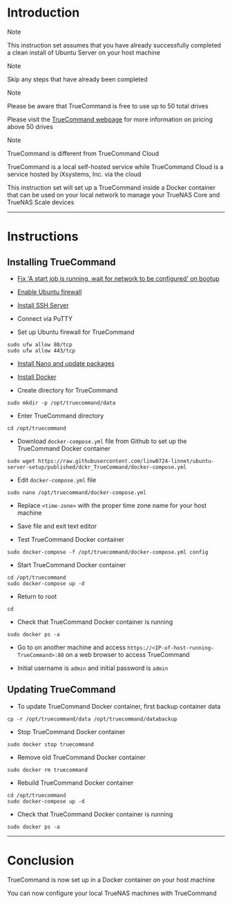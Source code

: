# Introduction
> [!NOTE]
> This instruction set assumes that you have already successfully completed a clean install of Ubuntu Server on your host machine

> [!NOTE]
> Skip any steps that have already been completed

> [!NOTE]
> Please be aware that TrueCommand is free to use up to 50 total drives
> 
> Please visit the [TrueCommand webpage](https://www.truenas.com/truecommand/) for more information on pricing above 50 drives

> [!NOTE]
> TrueCommand is different from TrueCommand Cloud
> 
> TrueCommand is a local self-hosted service while TrueCommand Cloud is a service hosted by iXsystems, Inc. via the cloud

This instruction set will set up a TrueCommand inside a Docker container that can be used on your local network to manage your TrueNAS Core and TrueNAS Scale devices

-----
# Instructions
## Installing TrueCommand
* [Fix 'A start job is running, wait for network to be configured' on bootup](/fix_network-bootup/readme.md)

* [Enable Ubuntu firewall](/enable_firewall/readme.md)

* [Install SSH Server](/install_ssh-server/readme.md)

* Connect via PuTTY

* Set up Ubuntu firewall for TrueCommand
```
sudo ufw allow 80/tcp
sudo ufw allow 443/tcp
```
* [Install Nano and update packages](/install_nano/readme.md)

* [Install Docker](/install_docker/readme.md)

* Create directory for TrueCommand
```
sudo mkdir -p /opt/truecommand/data
```
* Enter TrueCommand directory
```
cd /opt/truecommand
```
* Download `docker-compose.yml` file from Github to set up the TrueCommand Docker container
```
sudo wget https://raw.githubusercontent.com/linw0724-linnet/ubuntu-server-setup/published/dckr_TrueCommand/docker-compose.yml
```
* Edit `docker-compose.yml` file
```
sudo nano /opt/truecommand/docker-compose.yml
```
* Replace `<time-zone>` with the proper time zone name for your host machine

* Save file and exit text editor

* Test TrueCommand Docker container
```
sudo docker-compose -f /opt/truecommand/docker-compose.yml config
```
* Start TrueCommand Docker container
```
cd /opt/truecommand
sudo docker-compose up -d
```
* Return to root
```
cd
```
* Check that TrueCommand Docker container is running
```
sudo docker ps -a
```
* Go to on another machine and access `https://<IP-of-host-running-TrueCommand>:80` on a web browser to access TrueCommand

* Initial username is `admin` and initial password is `admin`
## Updating TrueCommand
* To update TrueCommand Docker container, first backup container data
```
cp -r /opt/truecommand/data /opt/truecommand/databackup
```
* Stop TrueCommand Docker container
```
sudo docker stop truecommand
```
* Remove old TrueCommand Docker container
```
sudo docker rm truecommand
```
* Rebuild TrueCommand Docker container
```
cd /opt/truecommand
sudo docker-compose up -d
```
* Check that TrueCommand Docker container is running
```
sudo docker ps -a
```
-----
# Conclusion
TrueCommand is now set up in a Docker container on your host machine

You can now configure your local TrueNAS machines with TrueCommand
